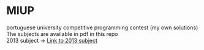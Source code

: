 # MIUP
portuguese university competitive programming contest (my own solutions)  
The subjects are available in pdf in this repo  
2013 subject -> [Link to 2013 subject](./miup2013.pdf)
